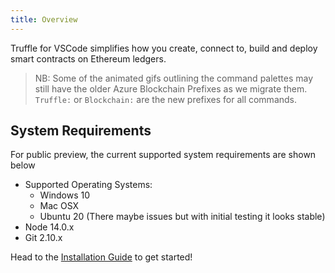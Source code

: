 ```yaml
---
title: Overview
---
```


Truffle for VSCode simplifies how you create, connect to, build and deploy smart contracts on Ethereum ledgers.

> NB: Some of the animated gifs outlining the command palettes may still have the older Azure Blockchain Prefixes as we migrate them. `Truffle:` or `Blockchain:` are the new prefixes for all commands.

## System Requirements

For public preview, the current supported system requirements are shown below

- Supported Operating Systems:
    - Windows 10
    - Mac OSX
    - Ubuntu 20 (There maybe issues but with initial testing it looks stable)
- Node 14.0.x
- Git 2.10.x

Head to the [Installation Guide](./installation-guide.html) to get started!
